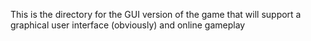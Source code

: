 This is the directory for the GUI version of the game that will support a graphical user interface (obviously) and online gameplay 
